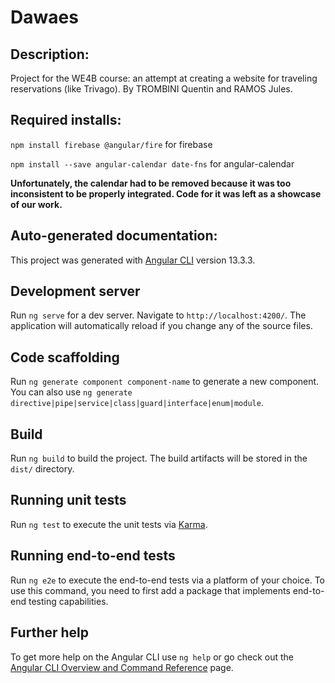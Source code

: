 # Dawaes

## Description:

Project for the WE4B course: an attempt at creating a website for traveling reservations (like Trivago).
By TROMBINI Quentin and RAMOS Jules.

## Required installs:

`npm install firebase @angular/fire` for firebase

`npm install --save angular-calendar date-fns` for angular-calendar

**Unfortunately, the calendar had to be removed because it was too inconsistent to be properly integrated. Code for it was left as a showcase of our work.**

## Auto-generated documentation:

This project was generated with [Angular CLI](https://github.com/angular/angular-cli) version 13.3.3.

## Development server

Run `ng serve` for a dev server. Navigate to `http://localhost:4200/`. The application will automatically reload if you change any of the source files.

## Code scaffolding

Run `ng generate component component-name` to generate a new component. You can also use `ng generate directive|pipe|service|class|guard|interface|enum|module`.

## Build

Run `ng build` to build the project. The build artifacts will be stored in the `dist/` directory.

## Running unit tests

Run `ng test` to execute the unit tests via [Karma](https://karma-runner.github.io).

## Running end-to-end tests

Run `ng e2e` to execute the end-to-end tests via a platform of your choice. To use this command, you need to first add a package that implements end-to-end testing capabilities.

## Further help

To get more help on the Angular CLI use `ng help` or go check out the [Angular CLI Overview and Command Reference](https://angular.io/cli) page.
